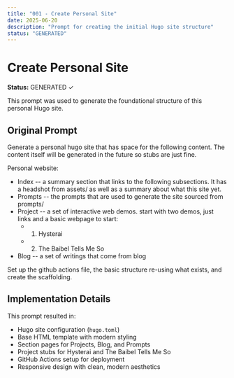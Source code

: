 ```yaml
---
title: "001 - Create Personal Site"
date: 2025-06-20
description: "Prompt for creating the initial Hugo site structure"
status: "GENERATED"
---
```


# Create Personal Site

**Status:** GENERATED ✓

This prompt was used to generate the foundational structure of this personal Hugo site.

## Original Prompt

Generate a personal hugo site that has space for the following content. The content itself will be generated in the future so stubs are just fine. 

Personal website:
- Index -- a summary section that links to the following subsections. It has a headshot from assets/ as well as a summary about what this site yet. 
- Prompts -- the prompts that are used to generate the site sourced from prompts/
- Project -- a set of interactive web demos. start with two demos, just links and a basic webpage to start: 
    - 1. Hysterai
    - 2. The Baibel Tells Me So
- Blog -- a set of writings that come from blog

Set up the github actions file, the basic structure re-using what exists, and create the scaffolding.

## Implementation Details

This prompt resulted in:
- Hugo site configuration (`hugo.toml`)
- Base HTML template with modern styling
- Section pages for Projects, Blog, and Prompts
- Project stubs for Hysterai and The Baibel Tells Me So
- GitHub Actions setup for deployment
- Responsive design with clean, modern aesthetics 